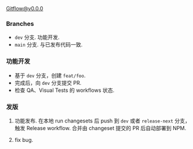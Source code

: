 Gitflow@v0.0.0

### Branches

- `dev` 分支. 功能开发.
- `main` 分支. 与已发布代码一致.

### 功能开发
- 基于 `dev` 分支，创建 `feat/foo`.
- 完成后，向 `dev` 分支提交 PR.
- 检查 QA、Visual Tests 的 workflows 状态.

### 发版
1. 功能发布. 在本地 run changesets 后 push 到 `dev` 或者 `release-next` 分支，触发 Release workflow. 合并由 changeset 提交的 PR 后自动部署到 NPM.

2. fix bug. 